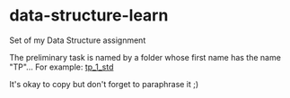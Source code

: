 # data-structure-learn

Set of my Data Structure assignment

The preliminary task is named by a folder whose first name has the name "TP"...
For example: [tp_1_std](../tp_1_std)

It's okay to copy but don't forget to paraphrase it ;)
